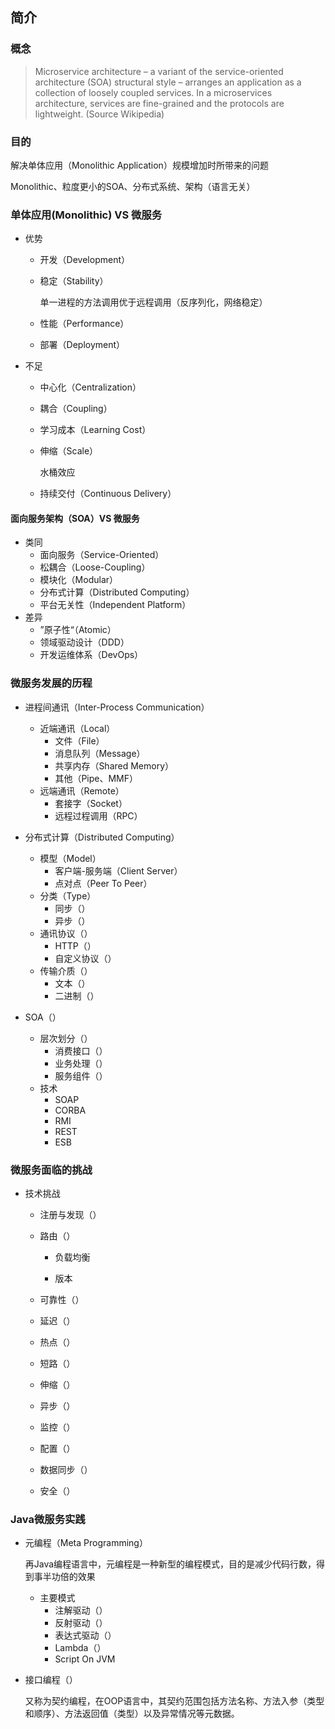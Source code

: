 ## 简介

### 概念

> Microservice architecture – a variant of the service-oriented architecture (SOA) structural style – arranges an application as a collection of loosely coupled services. In a microservices architecture, services are fine-grained and the protocols are lightweight. (Source Wikipedia)

### 目的
解决单体应用（Monolithic Application）规模增加时所带来的问题


Monolithic、粒度更小的SOA、分布式系统、架构（语言无关）

### 单体应用(Monolithic) VS 微服务

- 优势

    - 开发（Development）

    - 稳定（Stability）

        单一进程的方法调用优于远程调用（反序列化，网络稳定）

    - 性能（Performance）

    - 部署（Deployment）

- 不足

    - 中心化（Centralization）

    - 耦合（Coupling）

    - 学习成本（Learning Cost）

    - 伸缩（Scale）

        水桶效应

    - 持续交付（Continuous Delivery）

#### 面向服务架构（SOA）VS 微服务

- 类同
    - 面向服务（Service-Oriented）
    - 松耦合（Loose-Coupling）
    - 模块化（Modular）
    - 分布式计算（Distributed Computing）
    - 平台无关性（Independent Platform）
- 差异
    - ”原子性“（Atomic）
    - 领域驱动设计（DDD）
    - 开发运维体系（DevOps）

### 微服务发展的历程

- 进程间通讯（Inter-Process Communication）
    - 近端通讯（Local）
        - 文件（File）
        - 消息队列（Message）
        - 共享内存（Shared Memory）
        - 其他（Pipe、MMF）
    - 远端通讯（Remote）
        - 套接字（Socket）
        - 远程过程调用（RPC）

- 分布式计算（Distributed Computing）
    - 模型（Model）
        - 客户端-服务端（Client Server）
        - 点对点（Peer To Peer）
    - 分类（Type）
        - 同步（）
        - 异步（）
    - 通讯协议（）
        - HTTP（）
        - 自定义协议（）
    - 传输介质（）
        - 文本（）
        - 二进制（）

- SOA（）
    - 层次划分（）
        - 消费接口（）
        - 业务处理（）
        - 服务组件（）
    - 技术
        - SOAP
        - CORBA
        - RMI
        - REST
        - ESB

### 微服务面临的挑战

- 技术挑战

    - 注册与发现（）

    - 路由（）

        - 负载均衡

        - 版本

    - 可靠性（）

    - 延迟（）

    - 热点（）

    - 短路（）

    - 伸缩（）

    - 异步（）

    - 监控（）

    - 配置（）

    - 数据同步（）

    - 安全（）

### Java微服务实践

- 元编程（Meta Programming）

    再Java编程语言中，元编程是一种新型的编程模式，目的是减少代码行数，得到事半功倍的效果

    - 主要模式
        - 注解驱动（）
        - 反射驱动（）
        - 表达式驱动（）
        - Lambda（）
        - Script On JVM

- 接口编程（）

    又称为契约编程，在OOP语言中，其契约范围包括方法名称、方法入参（类型和顺序）、方法返回值（类型）以及异常情况等元数据。

